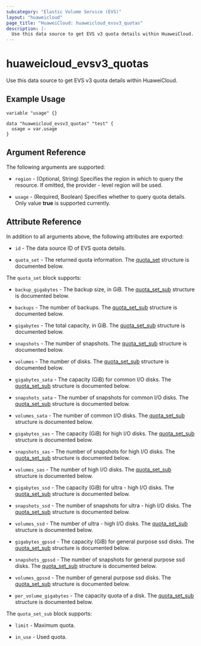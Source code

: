 ```yaml
---
subcategory: "Elastic Volume Service (EVS)"
layout: "huaweicloud"
page_title: "HuaweiCloud: huaweicloud_evsv3_quotas"
description: |-
  Use this data source to get EVS v3 quota details within HuaweiCloud.
---
```


# huaweicloud_evsv3_quotas

Use this data source to get EVS v3 quota details within HuaweiCloud.

## Example Usage

```hcl
variable "usage" {}

data "huaweicloud_evsv3_quotas" "test" {
  usage = var.usage
}
```

## Argument Reference

The following arguments are supported:

* `region` - (Optional, String) Specifies the region in which to query the resource.
  If omitted, the provider - level region will be used.

* `usage` - (Required, Boolean) Specifies whether to query quota details. Only value **true** is supported currently.

## Attribute Reference

In addition to all arguments above, the following attributes are exported:

* `id` - The data source ID of EVS quota details.

* `quota_set` - The returned quota information.
  The [quota_set](#quota_set_struct) structure is documented below.

<a name="quota_set_struct"></a>
The `quota_set` block supports:

* `backup_gigabytes` - The backup size, in GiB.
  The [quota_set_sub](#quota_set_sub_struct) structure is documented below.

* `backups` - The number of backups.
  The [quota_set_sub](#quota_set_sub_struct) structure is documented below.

* `gigabytes` - The total capacity, in GiB.
  The [quota_set_sub](#quota_set_sub_struct) structure is documented below.

* `snapshots` - The number of snapshots.
  The [quota_set_sub](#quota_set_sub_struct) structure is documented below.

* `volumes` - The number of disks.
  The [quota_set_sub](#quota_set_sub_struct) structure is documented below.

* `gigabytes_sata` - The capacity (GiB) for common I/O disks.
  The [quota_set_sub](#quota_set_sub_struct) structure is documented below.

* `snapshots_sata` - The number of snapshots for common I/O disks.
  The [quota_set_sub](#quota_set_sub_struct) structure is documented below.

* `volumes_sata` - The number of common I/O disks.
  The [quota_set_sub](#quota_set_sub_struct) structure is documented below.

* `gigabytes_sas` - The capacity (GiB) for high I/O disks.
  The [quota_set_sub](#quota_set_sub_struct) structure is documented below.

* `snapshots_sas` - The number of snapshots for high I/O disks.
  The [quota_set_sub](#quota_set_sub_struct) structure is documented below.

* `volumes_sas` - The number of high I/O disks.
  The [quota_set_sub](#quota_set_sub_struct) structure is documented below.

* `gigabytes_ssd` - The capacity (GiB) for ultra - high I/O disks.
  The [quota_set_sub](#quota_set_sub_struct) structure is documented below.

* `snapshots_ssd` - The number of snapshots for ultra - high I/O disks.
  The [quota_set_sub](#quota_set_sub_struct) structure is documented below.

* `volumes_ssd` - The number of ultra - high I/O disks.
  The [quota_set_sub](#quota_set_sub_struct) structure is documented below.

* `gigabytes_gpssd` - The capacity (GiB) for general purpose ssd disks.
  The [quota_set_sub](#quota_set_sub_struct) structure is documented below.

* `snapshots_gpssd` - The number of snapshots for general purpose ssd disks.
  The [quota_set_sub](#quota_set_sub_struct) structure is documented below.

* `volumes_gpssd` - The number of general purpose ssd disks.
  The [quota_set_sub](#quota_set_sub_struct) structure is documented below.

* `per_volume_gigabytes` - The capacity quota of a disk.
  The [quota_set_sub](#quota_set_sub_struct) structure is documented below.

<a name="quota_set_sub_struct"></a>
The `quota_set_sub` block supports:

* `limit` - Maximum quota.

* `in_use` - Used quota.
